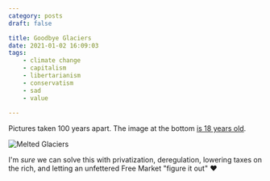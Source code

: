```yaml
---
category: posts
draft: false

title: Goodbye Glaciers
date: 2021-01-02 16:09:03
tags:
    - climate change
    - capitalism
    - libertarianism
    - conservatism
    - sad
    - value
    
---
```


Pictures taken 100 years apart. The image at the bottom [is 18 years old](https://www.theguardian.com/environment/2002/aug/08/climatechange.climatechange).

![Melted Glaciers](/misc/i/ice-caps.jpg)

I'm _sure_ we can solve this with privatization, deregulation, lowering taxes on the rich, and letting an unfettered Free Market "figure it out" ♥️ 
